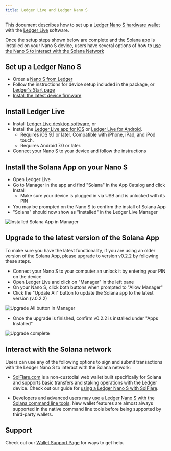 ```yaml
---
title: Ledger Live and Ledger Nano S
---
```


This document describes how to set up a
[Ledger Nano S hardware wallet](https://shop.ledger.com/products/ledger-nano-s)
with the [Ledger Live](https://www.ledger.com/ledger-live) software.

Once the setup steps shown below are complete and the Solana app is installed
on your Nano S device, users have several options of how to
[use the Nano S to interact with the Solana Network](#interact-with-the-solana-network)

## Set up a Ledger Nano S

- Order a [Nano S from Ledger](https://shop.ledger.com/products/ledger-nano-s)
- Follow the instructions for device setup included in the package,
  or [Ledger's Start page](https://www.ledger.com/start/)
- [Install the latest device firmware](https://support.ledgerwallet.com/hc/en-us/articles/360002731113-Update-Ledger-Nano-S-firmware)

## Install Ledger Live

- Install [Ledger Live desktop software](https://www.ledger.com/ledger-live/),
  or
- Install the [Ledger Live app for iOS](https://apps.apple.com/app/id1361671700)
  or [Ledger Live for Android](https://play.google.com/store/apps/details?id=com.ledger.live).
  - Requires iOS 9.1 or later. Compatible with iPhone, iPad, and iPod touch.
  - Requires Android 7.0 or later.
- Connect your Nano S to your device and follow the instructions

## Install the Solana App on your Nano S

- Open Ledger Live
- Go to Manager in the app and find "Solana" in the App Catalog and
  click Install
  - Make sure your device is plugged in via USB and is unlocked with its PIN
- You may be prompted on the Nano S to confirm the install of Solana App
- "Solana" should now show as "Installed" in the Ledger Live Manager

![Installed Solana App in Manager](/img/ledger-live-latest-version-installed.png)

## Upgrade to the latest version of the Solana App

To make sure you have the latest functionality, if you are using an older version
of the Solana App, please upgrade to version v0.2.2 by following these steps.

- Connect your Nano S to your computer an unlock it by entering your PIN on the
  device
- Open Ledger Live and click on "Manager" in the left pane
- On your Nano S, click both buttons when prompted to "Allow Manager"
- Click the "Update All" button to update the Solana app to the latest version
  (v.0.2.2)

![Upgrade All button in Manager](/img/ledger-live-update-available-v0.2.2.png)

- Once the upgrade is finished, confirm v0.2.2 is installed under "Apps Installed"

![Upgrade complete](/img/ledger-live-latest-version-installed.png)

## Interact with the Solana network

Users can use any of the following options to sign and submit transactions with
the Ledger Nano S to interact with the Solana network:

- [SolFlare.com](https://solflare.com/) is a non-custodial web wallet built
specifically for Solana and supports basic transfers and staking operations
with the Ledger device.
Check out our guide for [using a Ledger Nano S with SolFlare](solflare.md).

- Developers and advanced users may
[use a Ledger Nano S with the Solana command line tools](hardware-wallets/ledger.md).
New wallet features are almost always supported in the native command line tools
before being supported by third-party wallets.

## Support

Check out our [Wallet Support Page](support.md) for ways to get help.
